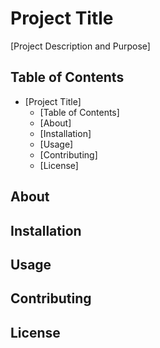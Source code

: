# Project Title

[Project Description and Purpose]

## Table of Contents
- [Project Title]
  - [Table of Contents]
  - [About]
  - [Installation]
  - [Usage]
  - [Contributing]
  - [License]

## About


## Installation


## Usage


## Contributing


## License

